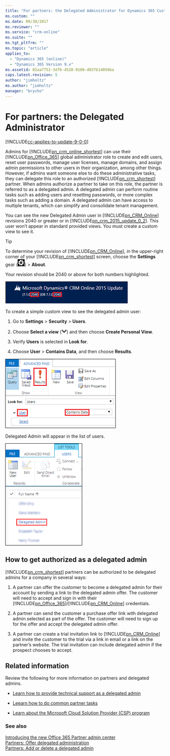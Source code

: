 ```yaml
---
title: "For partners: the Delegated Administrator for Dynamics 365 Customer Engagement | MicrosoftDocs"
ms.custom: ""
ms.date: 09/30/2017
ms.reviewer: ""
ms.service: "crm-online"
ms.suite: ""
ms.tgt_pltfrm: ""
ms.topic: "article"
applies_to: 
  - "Dynamics 365 (online)"
  - "Dynamics 365 Version 9.x"
ms.assetid: 02aa7752-3df6-4528-9108-d037b14056ba
caps.latest.revision: 5
author: "jimholtz"
ms.author: "jimholtz"
manager: "brycho"
---
```

# For partners: the Delegated Administrator

[!INCLUDE[cc-applies-to-update-9-0-0](../includes/cc_applies_to_update_9_0_0.md)]

Admins for [!INCLUDE[pn_crm_online_shortest](../includes/pn-crm-online-shortest.md)] can use their [!INCLUDE[pn_Office_365](../includes/pn-office-365.md)] global administrator role to create and edit users, reset user passwords, manage user licenses, manage domains, and assign admin permissions to other users in their organization, among other things. However, if admins want someone else to do these administrative tasks, they can delegate this role to an authorized [!INCLUDE[pn_crm_shortest](../includes/pn-crm-shortest.md)] partner. When admins authorize a partner to take on this role, the partner is referred to as a delegated admin. A delegated admin can perform routine tasks such as adding users and resetting passwords, or more complex tasks such as adding a domain. A delegated admin can have access to multiple tenants, which can simplify and consolidate tenant management.  
  
 You can see the new Delegated Admin user in [!INCLUDE[pn_CRM_Online](../includes/pn-crm-online.md)] revisions 2040 or greater or in [!INCLUDE[pn_crm_2015_update_0_2](../includes/pn-crm-2015-update-0-2.md)]. This user won’t appear in standard provided views. You must create a custom view to see it.  
  
> [!TIP]
>  To determine your revision of [!INCLUDE[pn_CRM_Online](../includes/pn-crm-online.md)], in the upper-right corner of your [!INCLUDE[pn_crm_shortest](../includes/pn-crm-shortest.md)] screen, choose the **Settings** gear (![User settings button](../admin/media/user-settings-button.png "User settings button")) > **About**.  
>   
>  Your revision should be 2040 or above for both numbers highlighted.  
  
 ![Dynamics 365 (online) revision version](../admin/media/revision-version.png "Dynamics 365 (online) revision version")  
  
 To create a simple custom view to see the delegated admin user:  
  
1.  Go to **Settings** > **Security** > **Users**.  
  
2.  Choose **Select a view** (![Drop-down button](../admin/media/dropdown-button.png "Drop-down button")) and then choose **Create Personal View**.  
  
3.  Verify **Users** is selected in **Look for**.  
  
4.  Choose **User** > **Contains Data**, and then choose **Results**.  
  
 ![Create a custom user view](../admin/media/user-custom-view.png "Create a custom user view")  
  
 Delegated Admin will appear in the list of users.  
  
 ![Delegated admin appears in user list](../admin/media/delegated-admin-user.png "Delegated admin appears in user list")  
  
## How to get authorized as a delegated admin  
 [!INCLUDE[pn_crm_shortest](../includes/pn-crm-shortest.md)] partners can be authorized to be delegated admins for a company in several ways:  
  
1.  A partner can offer the customer to become a delegated admin for their account by sending a link to the delegated admin offer. The customer will need to accept and sign in with their [!INCLUDE[pn_Office_365](../includes/pn-office-365.md)]/[!INCLUDE[pn_CRM_Online](../includes/pn-crm-online.md)] credentials.  
  
2.  A partner can send the customer a purchase offer link with delegated admin selected as part of the offer. The customer will need to sign up for the offer and accept the delegated admin offer.  
  
3.  A partner can create a trial invitation link to [!INCLUDE[pn_CRM_Online](../includes/pn-crm-online.md)] and invite the customer to the trial via a link in email or a link on the partner’s website. The trial invitation can include delegated admin if the prospect chooses to accept.  
  
## Related information  
 Review the following for more information on partners and delegated admins.  
  
-   [Learn how to provide technical support as a delegated admin](https://msdn.microsoft.com/library/partnercenter/mt157012.aspx)  
  
-   [Leearn how to do common partner tasks](https://partnercenter.microsoft.com/partner/howto)  
  
-   [Learn about the Microsoft Cloud Solution Provider (CSP) program](http://go.microsoft.com/fwlink/p/?LinkID=617116)  
  
### See also  
 [Introducing the new Office 365 Partner admin center](https://blogs.office.com/2014/01/28/introducing-the-new-office-365-partner-admin-center/)   
 [Partners: Offer delegated administration](https://support.office.com/article/Partners-Offer-delegated-administration-26530dc0-ebba-415b-86b1-b55bc06b073e?ui=en-US&rs=en-US&ad=US)   
 [Partners: Add or delete a delegated admin](https://support.office.com/article/partners-add-or-delete-a-delegated-admin-201ccb3b-6011-4bf1-a6b2-84e7cc1ee2d0)

